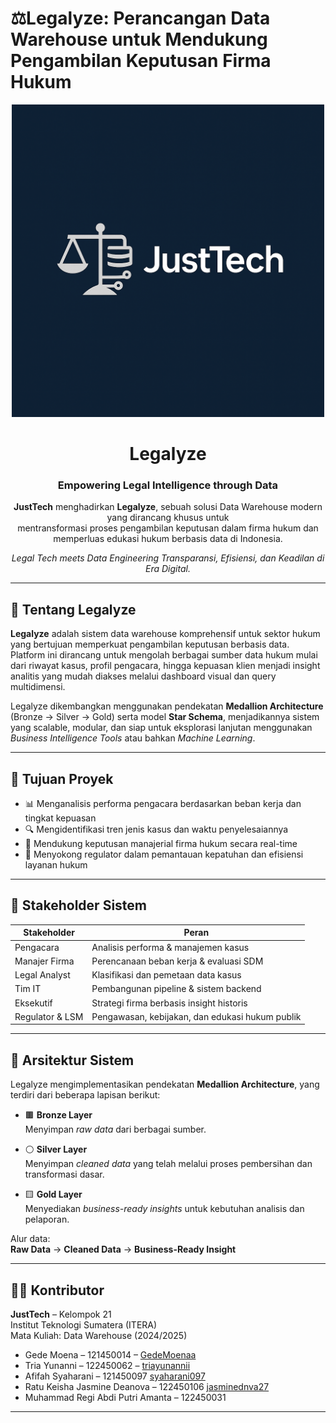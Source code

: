 # ⚖️Legalyze: Perancangan Data Warehouse untuk Mendukung Pengambilan Keputusan Firma Hukum

<p align="center">
  <img src= "gambar/JustTeach_Logo.png" alt="JustTeach Logo" width="500">
</p>

<h1 align="center">Legalyze</h1>
<h3 align="center">Empowering Legal Intelligence through Data</h3>

<p align="center">
  <strong>JustTech</strong> menghadirkan <strong>Legalyze</strong>, sebuah solusi Data Warehouse modern yang dirancang khusus untuk <br/>
  mentransformasi proses pengambilan keputusan dalam firma hukum dan memperluas edukasi hukum berbasis data di Indonesia.
</p>

<p align="center">
  <em>Legal Tech meets Data Engineering Transparansi, Efisiensi, dan Keadilan di Era Digital.</em>
</p>

---

## 📘 Tentang Legalyze

**Legalyze** adalah sistem data warehouse komprehensif untuk sektor hukum yang bertujuan memperkuat pengambilan keputusan berbasis data. Platform ini dirancang untuk mengolah berbagai sumber data hukum mulai dari riwayat kasus, profil pengacara, hingga kepuasan klien menjadi insight analitis yang mudah diakses melalui dashboard visual dan query multidimensi.

Legalyze dikembangkan menggunakan pendekatan **Medallion Architecture** (Bronze → Silver → Gold) serta model **Star Schema**, menjadikannya sistem yang scalable, modular, dan siap untuk eksplorasi lanjutan menggunakan *Business Intelligence Tools* atau bahkan *Machine Learning*.

---

## 🎯 Tujuan Proyek

- 📊 Menganalisis performa pengacara berdasarkan beban kerja dan tingkat kepuasan
- 🔍 Mengidentifikasi tren jenis kasus dan waktu penyelesaiannya
- 💼 Mendukung keputusan manajerial firma hukum secara real-time
- 🧭 Menyokong regulator dalam pemantauan kepatuhan dan efisiensi layanan hukum

---

## 👥 Stakeholder Sistem

| Stakeholder | Peran |
|-------------|-------|
| Pengacara | Analisis performa & manajemen kasus |
| Manajer Firma | Perencanaan beban kerja & evaluasi SDM |
| Legal Analyst | Klasifikasi dan pemetaan data kasus |
| Tim IT | Pembangunan pipeline & sistem backend |
| Eksekutif | Strategi firma berbasis insight historis |
| Regulator & LSM | Pengawasan, kebijakan, dan edukasi hukum publik |

---

## 🧱 Arsitektur Sistem

Legalyze mengimplementasikan pendekatan **Medallion Architecture**, yang terdiri dari beberapa lapisan berikut:

- 🟫 **Bronze Layer**  
  Menyimpan *raw data* dari berbagai sumber.

- ⚪ **Silver Layer**  
  Menyimpan *cleaned data* yang telah melalui proses pembersihan dan transformasi dasar.

- 🟨 **Gold Layer**  
  Menyediakan *business-ready insights* untuk kebutuhan analisis dan pelaporan.

Alur data:  
**Raw Data** → **Cleaned Data** → **Business-Ready Insight**

---

## 👨‍💻 Kontributor

**JustTech** – Kelompok 21  
Institut Teknologi Sumatera (ITERA)  
Mata Kuliah: Data Warehouse (2024/2025)

- Gede Moena – 121450014 – [GedeMoenaa](https://github.com/GedeMoenaa)
- Tria Yunanni – 122450062 – [triayunannii](https://github.com/triayunannii)
- Afifah Syaharani  – 121450097 [syaharani097](https://github.com/syaharani097)
- Ratu Keisha Jasmine Deanova – 122450106 [jasminednva27](https://github.com/jasminednva27)
- Muhammad Regi Abdi Putri Amanta – 122450031

---


